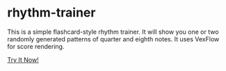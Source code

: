 # rhythm-trainer

This is a simple flashcard-style rhythm trainer. It will show you one or two randomly generated patterns of quarter and eighth notes. It uses VexFlow for score rendering.

[Try It Now!](https://tgerla.github.io/rhythm-trainer/)

